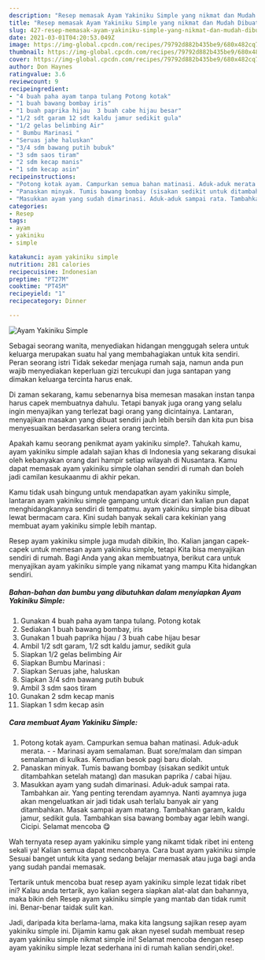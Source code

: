 ```yaml
---
description: "Resep memasak Ayam Yakiniku Simple yang nikmat dan Mudah Dibuat"
title: "Resep memasak Ayam Yakiniku Simple yang nikmat dan Mudah Dibuat"
slug: 427-resep-memasak-ayam-yakiniku-simple-yang-nikmat-dan-mudah-dibuat
date: 2021-03-01T04:20:53.049Z
image: https://img-global.cpcdn.com/recipes/79792d882b435be9/680x482cq70/ayam-yakiniku-simple-foto-resep-utama.jpg
thumbnail: https://img-global.cpcdn.com/recipes/79792d882b435be9/680x482cq70/ayam-yakiniku-simple-foto-resep-utama.jpg
cover: https://img-global.cpcdn.com/recipes/79792d882b435be9/680x482cq70/ayam-yakiniku-simple-foto-resep-utama.jpg
author: Don Haynes
ratingvalue: 3.6
reviewcount: 9
recipeingredient:
- "4 buah paha ayam tanpa tulang Potong kotak"
- "1 buah bawang bombay iris"
- "1 buah paprika hijau  3 buah cabe hijau besar"
- "1/2 sdt garam 12 sdt kaldu jamur sedikit gula"
- "1/2 gelas belimbing Air"
- " Bumbu Marinasi "
- "Seruas jahe haluskan"
- "3/4 sdm bawang putih bubuk"
- "3 sdm saos tiram"
- "2 sdm kecap manis"
- "1 sdm kecap asin"
recipeinstructions:
- "Potong kotak ayam. Campurkan semua bahan matinasi. Aduk-aduk merata.  Marinasi ayam semalaman. Buat sore/malam dan simpan semalaman di kulkas. Kemudian besok pagi baru diolah."
- "Panaskan minyak. Tumis bawang bombay (sisakan sedikit untuk ditambahkan setelah matang) dan masukan paprika / cabai hijau."
- "Masukkan ayam yang sudah dimarinasi. Aduk-aduk sampai rata. Tambahkan air. Yang penting terendam ayamnya. Nanti ayamnya juga akan mengeluatkan air jadi tidak usah terlalu banyak air yang ditambahkan. Masak sampai ayam matang. Tambahkan garam, kaldu jamur, sedikit gula. Tambahkan sisa bawang bombay agar lebih wangi. Cicipi. Selamat mencoba 😋"
categories:
- Resep
tags:
- ayam
- yakiniku
- simple

katakunci: ayam yakiniku simple 
nutrition: 281 calories
recipecuisine: Indonesian
preptime: "PT27M"
cooktime: "PT45M"
recipeyield: "1"
recipecategory: Dinner

---
```



![Ayam Yakiniku Simple](https://img-global.cpcdn.com/recipes/79792d882b435be9/680x482cq70/ayam-yakiniku-simple-foto-resep-utama.jpg)

Sebagai seorang wanita, menyediakan hidangan menggugah selera untuk keluarga merupakan suatu hal yang membahagiakan untuk kita sendiri. Peran seorang istri Tidak sekedar menjaga rumah saja, namun anda pun wajib menyediakan keperluan gizi tercukupi dan juga santapan yang dimakan keluarga tercinta harus enak.

Di zaman  sekarang, kamu sebenarnya bisa memesan masakan instan tanpa harus capek membuatnya dahulu. Tetapi banyak juga orang yang selalu ingin menyajikan yang terlezat bagi orang yang dicintainya. Lantaran, menyajikan masakan yang dibuat sendiri jauh lebih bersih dan kita pun bisa menyesuaikan berdasarkan selera orang tercinta. 



Apakah kamu seorang penikmat ayam yakiniku simple?. Tahukah kamu, ayam yakiniku simple adalah sajian khas di Indonesia yang sekarang disukai oleh kebanyakan orang dari hampir setiap wilayah di Nusantara. Kamu dapat memasak ayam yakiniku simple olahan sendiri di rumah dan boleh jadi camilan kesukaanmu di akhir pekan.

Kamu tidak usah bingung untuk mendapatkan ayam yakiniku simple, lantaran ayam yakiniku simple gampang untuk dicari dan kalian pun dapat menghidangkannya sendiri di tempatmu. ayam yakiniku simple bisa dibuat lewat bermacam cara. Kini sudah banyak sekali cara kekinian yang membuat ayam yakiniku simple lebih mantap.

Resep ayam yakiniku simple juga mudah dibikin, lho. Kalian jangan capek-capek untuk memesan ayam yakiniku simple, tetapi Kita bisa menyajikan sendiri di rumah. Bagi Anda yang akan membuatnya, berikut cara untuk menyajikan ayam yakiniku simple yang nikamat yang mampu Kita hidangkan sendiri.

<!--inarticleads1-->

##### Bahan-bahan dan bumbu yang dibutuhkan dalam menyiapkan Ayam Yakiniku Simple:

1. Gunakan 4 buah paha ayam tanpa tulang. Potong kotak
1. Sediakan 1 buah bawang bombay, iris
1. Gunakan 1 buah paprika hijau / 3 buah cabe hijau besar
1. Ambil 1/2 sdt garam, 1/2 sdt kaldu jamur, sedikit gula
1. Siapkan 1/2 gelas belimbing Air
1. Siapkan  Bumbu Marinasi :
1. Siapkan Seruas jahe, haluskan
1. Siapkan 3/4 sdm bawang putih bubuk
1. Ambil 3 sdm saos tiram
1. Gunakan 2 sdm kecap manis
1. Siapkan 1 sdm kecap asin




<!--inarticleads2-->

##### Cara membuat Ayam Yakiniku Simple:

1. Potong kotak ayam. Campurkan semua bahan matinasi. Aduk-aduk merata. -  - Marinasi ayam semalaman. Buat sore/malam dan simpan semalaman di kulkas. Kemudian besok pagi baru diolah.
1. Panaskan minyak. Tumis bawang bombay (sisakan sedikit untuk ditambahkan setelah matang) dan masukan paprika / cabai hijau.
1. Masukkan ayam yang sudah dimarinasi. Aduk-aduk sampai rata. Tambahkan air. Yang penting terendam ayamnya. Nanti ayamnya juga akan mengeluatkan air jadi tidak usah terlalu banyak air yang ditambahkan. Masak sampai ayam matang. Tambahkan garam, kaldu jamur, sedikit gula. Tambahkan sisa bawang bombay agar lebih wangi. Cicipi. Selamat mencoba 😋




Wah ternyata resep ayam yakiniku simple yang nikamt tidak ribet ini enteng sekali ya! Kalian semua dapat mencobanya. Cara buat ayam yakiniku simple Sesuai banget untuk kita yang sedang belajar memasak atau juga bagi anda yang sudah pandai memasak.

Tertarik untuk mencoba buat resep ayam yakiniku simple lezat tidak ribet ini? Kalau anda tertarik, ayo kalian segera siapkan alat-alat dan bahannya, maka bikin deh Resep ayam yakiniku simple yang mantab dan tidak rumit ini. Benar-benar taidak sulit kan. 

Jadi, daripada kita berlama-lama, maka kita langsung sajikan resep ayam yakiniku simple ini. Dijamin kamu gak akan nyesel sudah membuat resep ayam yakiniku simple nikmat simple ini! Selamat mencoba dengan resep ayam yakiniku simple lezat sederhana ini di rumah kalian sendiri,oke!.

